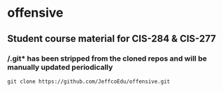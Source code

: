# offensive

## Student course material for CIS-284 & CIS-277

### /.git* has been stripped from the cloned repos and will be manually updated periodically



```
git clone https://github.com/JeffcoEdu/offensive.git
```

